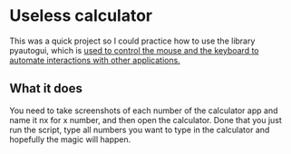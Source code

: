 # Useless calculator
This was a quick project so I could practice how to use the library pyautogui,
which is [used to control the mouse and the keyboard to automate 
interactions with other applications.](https://pyautogui.readthedocs.io/en/latest/) 

## What it does
You need to take screenshots of each number of the calculator app and name it
nx for x number, and then open the calculator. Done that you just run the script, type
all numbers you want to type in the calculator and hopefully the magic will happen.
